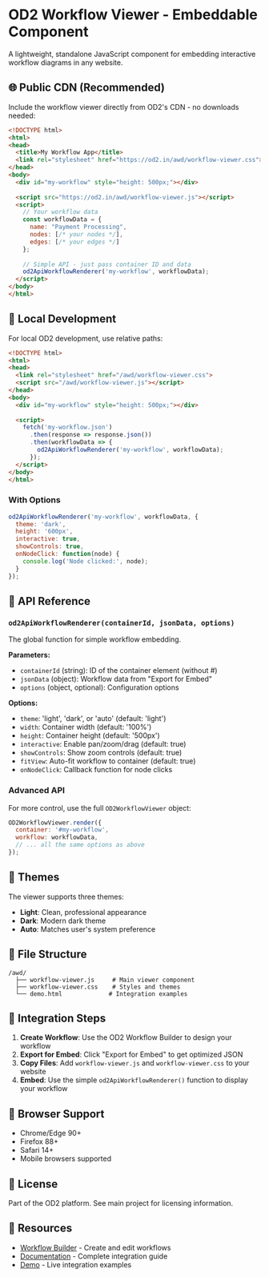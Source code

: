 # OD2 Workflow Viewer - Embeddable Component

A lightweight, standalone JavaScript component for embedding interactive workflow diagrams in any website.

## 🌐 Public CDN (Recommended)

Include the workflow viewer directly from OD2's CDN - no downloads needed:

```html
<!DOCTYPE html>
<html>
<head>
  <title>My Workflow App</title>
  <link rel="stylesheet" href="https://od2.in/awd/workflow-viewer.css">
</head>
<body>
  <div id="my-workflow" style="height: 500px;"></div>
  
  <script src="https://od2.in/awd/workflow-viewer.js"></script>
  <script>
    // Your workflow data
    const workflowData = {
      name: "Payment Processing",
      nodes: [/* your nodes */],
      edges: [/* your edges */]
    };
    
    // Simple API - just pass container ID and data
    od2ApiWorkflowRenderer('my-workflow', workflowData);
  </script>
</body>
</html>
```

## 🚀 Local Development

For local OD2 development, use relative paths:

```html
<!DOCTYPE html>
<html>
<head>
  <link rel="stylesheet" href="/awd/workflow-viewer.css">
  <script src="/awd/workflow-viewer.js"></script>
</head>
<body>
  <div id="my-workflow" style="height: 500px;"></div>
  
  <script>
    fetch('my-workflow.json')
      .then(response => response.json())
      .then(workflowData => {
        od2ApiWorkflowRenderer('my-workflow', workflowData);
      });
  </script>
</body>
</html>
```

### With Options

```javascript
od2ApiWorkflowRenderer('my-workflow', workflowData, {
  theme: 'dark',
  height: '600px',
  interactive: true,
  showControls: true,
  onNodeClick: function(node) {
    console.log('Node clicked:', node);
  }
});
```

## 📖 API Reference

### `od2ApiWorkflowRenderer(containerId, jsonData, options)`

The global function for simple workflow embedding.

**Parameters:**
- `containerId` (string): ID of the container element (without #)
- `jsonData` (object): Workflow data from "Export for Embed"
- `options` (object, optional): Configuration options

**Options:**
- `theme`: 'light', 'dark', or 'auto' (default: 'light')
- `width`: Container width (default: '100%')
- `height`: Container height (default: '500px')
- `interactive`: Enable pan/zoom/drag (default: true)
- `showControls`: Show zoom controls (default: true)
- `fitView`: Auto-fit workflow to container (default: true)
- `onNodeClick`: Callback function for node clicks

### Advanced API

For more control, use the full `OD2WorkflowViewer` object:

```javascript
OD2WorkflowViewer.render({
  container: '#my-workflow',
  workflow: workflowData,
  // ... all the same options as above
});
```

## 🎨 Themes

The viewer supports three themes:
- **Light**: Clean, professional appearance
- **Dark**: Modern dark theme
- **Auto**: Matches user's system preference

## 📁 File Structure

```
/awd/
  ├── workflow-viewer.js     # Main viewer component
  ├── workflow-viewer.css    # Styles and themes
  └── demo.html             # Integration examples
```

## 🔧 Integration Steps

1. **Create Workflow**: Use the OD2 Workflow Builder to design your workflow
2. **Export for Embed**: Click "Export for Embed" to get optimized JSON
3. **Copy Files**: Add `workflow-viewer.js` and `workflow-viewer.css` to your website
4. **Embed**: Use the simple `od2ApiWorkflowRenderer()` function to display your workflow

## 📱 Browser Support

- Chrome/Edge 90+
- Firefox 88+
- Safari 14+
- Mobile browsers supported

## 📄 License

Part of the OD2 platform. See main project for licensing information.

## 🔗 Resources

- [Workflow Builder](../awd/) - Create and edit workflows
- [Documentation](../awd/docs/) - Complete integration guide
- [Demo](demo.html) - Live integration examples
